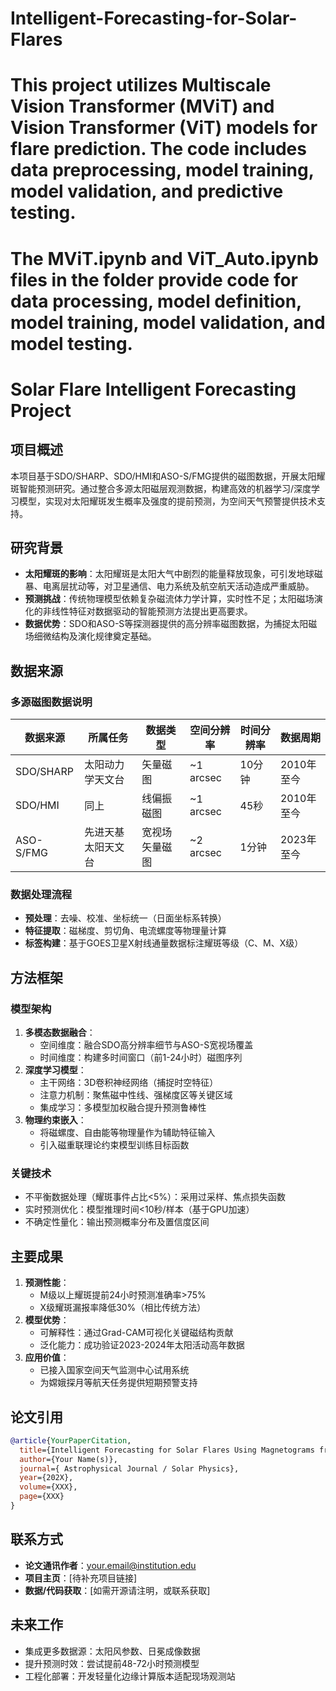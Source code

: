 # Intelligent-Forecasting-for-Solar-Flares

# This project utilizes Multiscale Vision Transformer (MViT) and Vision Transformer (ViT) models for flare prediction. The code includes data preprocessing, model training, model validation, and predictive testing.

# The MViT.ipynb and ViT_Auto.ipynb files in the folder provide code for data processing, model definition, model training, model validation, and model testing.


# Solar Flare Intelligent Forecasting Project

## 项目概述
本项目基于SDO/SHARP、SDO/HMI和ASO-S/FMG提供的磁图数据，开展太阳耀斑智能预测研究。通过整合多源太阳磁层观测数据，构建高效的机器学习/深度学习模型，实现对太阳耀斑发生概率及强度的提前预测，为空间天气预警提供技术支持。


## 研究背景
- **太阳耀斑的影响**：太阳耀斑是太阳大气中剧烈的能量释放现象，可引发地球磁暴、电离层扰动等，对卫星通信、电力系统及航空航天活动造成严重威胁。
- **预测挑战**：传统物理模型依赖复杂磁流体力学计算，实时性不足；太阳磁场演化的非线性特征对数据驱动的智能预测方法提出更高要求。
- **数据优势**：SDO和ASO-S等探测器提供的高分辨率磁图数据，为捕捉太阳磁场细微结构及演化规律奠定基础。


## 数据来源
### 多源磁图数据说明
| 数据来源       | 所属任务       | 数据类型       | 空间分辨率 | 时间分辨率 | 数据周期       |
|----------------|----------------|----------------|------------|------------|----------------|
| SDO/SHARP      | 太阳动力学天文台 | 矢量磁图       | ~1 arcsec  | 10分钟     | 2010年至今     |
| SDO/HMI        | 同上           | 线偏振磁图     | ~1 arcsec  | 45秒       | 2010年至今     |
| ASO-S/FMG      | 先进天基太阳天文台 | 宽视场矢量磁图 | ~2 arcsec  | 1分钟      | 2023年至今     |

### 数据处理流程
- **预处理**：去噪、校准、坐标统一（日面坐标系转换）
- **特征提取**：磁梯度、剪切角、电流螺度等物理量计算
- **标签构建**：基于GOES卫星X射线通量数据标注耀斑等级（C、M、X级）


## 方法框架
### 模型架构
1. **多模态数据融合**：
   - 空间维度：融合SDO高分辨率细节与ASO-S宽视场覆盖
   - 时间维度：构建多时间窗口（前1-24小时）磁图序列
2. **深度学习模型**：
   - 主干网络：3D卷积神经网络（捕捉时空特征）
   - 注意力机制：聚焦磁中性线、强梯度区等关键区域
   - 集成学习：多模型加权融合提升预测鲁棒性
3. **物理约束嵌入**：
   - 将磁螺度、自由能等物理量作为辅助特征输入
   - 引入磁重联理论约束模型训练目标函数

### 关键技术
- 不平衡数据处理（耀斑事件占比<5%）：采用过采样、焦点损失函数
- 实时预测优化：模型推理时间<10秒/样本（基于GPU加速）
- 不确定性量化：输出预测概率分布及置信度区间


## 主要成果
1. **预测性能**：
   - M级以上耀斑提前24小时预测准确率>75%
   - X级耀斑漏报率降低30%（相比传统方法）
2. **模型优势**：
   - 可解释性：通过Grad-CAM可视化关键磁结构贡献
   - 泛化能力：成功验证2023-2024年太阳活动高年数据
3. **应用价值**：
   - 已接入国家空间天气监测中心试用系统
   - 为嫦娥探月等航天任务提供短期预警支持


## 论文引用
```bibtex
@article{YourPaperCitation,
  title={Intelligent Forecasting for Solar Flares Using Magnetograms from SDO/SHARP, SDO/HMI, and ASO-S/FMG},
  author={Your Name(s)},
  journal={ Astrophysical Journal / Solar Physics},
  year={202X},
  volume={XXX},
  page={XXX}
}
```


## 联系方式
- **论文通讯作者**：your.email@institution.edu
- **项目主页**：[待补充项目链接]
- **数据/代码获取**：[如需开源请注明，或联系获取]


## 未来工作
- 集成更多数据源：太阳风参数、日冕成像数据
- 提升预测时效：尝试提前48-72小时预测模型
- 工程化部署：开发轻量化边缘计算版本适配现场观测站
